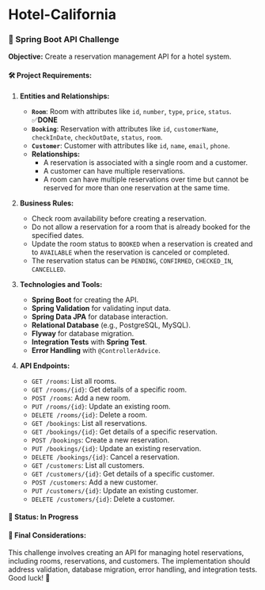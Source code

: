 # Hotel-California
### 🚀 Spring Boot API Challenge

**Objective:**
Create a reservation management API for a hotel system.

#### 🛠️ Project Requirements:

1. **Entities and Relationships:**
   - **`Room`**: Room with attributes like `id`, `number`, `type`, `price`, `status`. ✅**DONE**
   - **`Booking`**: Reservation with attributes like `id`, `customerName`, `checkInDate`, `checkOutDate`, `status`, `room`.
   - **`Customer`**: Customer with attributes like `id`, `name`, `email`, `phone`.
   - **Relationships:**
     - A reservation is associated with a single room and a customer.
     - A customer can have multiple reservations.
     - A room can have multiple reservations over time but cannot be reserved for more than one reservation at the same time.

2. **Business Rules:**
   - Check room availability before creating a reservation.
   - Do not allow a reservation for a room that is already booked for the specified dates.
   - Update the room status to `BOOKED` when a reservation is created and to `AVAILABLE` when the reservation is canceled or completed.
   - The reservation status can be `PENDING`, `CONFIRMED`, `CHECKED_IN`, `CANCELLED`.

3. **Technologies and Tools:**
   - **Spring Boot** for creating the API.
   - **Spring Validation** for validating input data.
   - **Spring Data JPA** for database interaction.
   - **Relational Database** (e.g., PostgreSQL, MySQL).
   - **Flyway** for database migration.
   - **Integration Tests** with **Spring Test**.
   - **Error Handling** with `@ControllerAdvice`.

4. **API Endpoints:**
   - `GET /rooms`: List all rooms.
   - `GET /rooms/{id}`: Get details of a specific room.
   - `POST /rooms`: Add a new room.
   - `PUT /rooms/{id}`: Update an existing room.
   - `DELETE /rooms/{id}`: Delete a room.
   - `GET /bookings`: List all reservations.
   - `GET /bookings/{id}`: Get details of a specific reservation.
   - `POST /bookings`: Create a new reservation.
   - `PUT /bookings/{id}`: Update an existing reservation.
   - `DELETE /bookings/{id}`: Cancel a reservation.
   - `GET /customers`: List all customers.
   - `GET /customers/{id}`: Get details of a specific customer.
   - `POST /customers`: Add a new customer.
   - `PUT /customers/{id}`: Update an existing customer.
   - `DELETE /customers/{id}`: Delete a customer.

#### 🔄 Status: In Progress

#### 🎯 Final Considerations:
This challenge involves creating an API for managing hotel reservations, including rooms, reservations, and customers. The implementation should address validation, database migration, error handling, and integration tests. Good luck! 🚀
